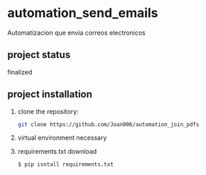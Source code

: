 # automation_send_emails
Automatizacion que envia correos electronicos

## project status

finalized

## project installation

1. clone the repository:

   ```bash
   git clone https://github.com/Joan006/automation_join_pdfs
2. virtual environment necessary
3. requirements.txt download
   ```bash
   $ pip isntall requirements.txt
